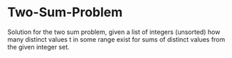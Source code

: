 Two-Sum-Problem
===============

Solution for the two sum problem, given a list of integers (unsorted) how many distinct values t in some range exist for sums of distinct values from the given integer set.

